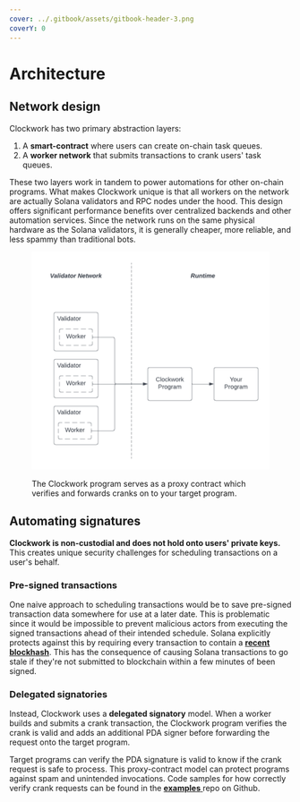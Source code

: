 ```yaml
---
cover: ../.gitbook/assets/gitbook-header-3.png
coverY: 0
---
```


# Architecture

## Network design

Clockwork has two primary abstraction layers:

1. A **smart-contract** where users can create on-chain task queues.
2. A **worker network** that submits transactions to crank users' task queues.

These two layers work in tandem to power automations for other on-chain programs. What makes Clockwork unique is that all workers on the network are actually Solana validators and RPC nodes under the hood. This design offers significant performance benefits over centralized backends and other automation services. Since the network runs on the same physical hardware as the Solana validators, it is generally cheaper, more reliable, and less spammy than traditional bots.

<figure><img src="../.gitbook/assets/Blank diagram (5).png" alt=""><figcaption><p>The Clockwork program serves as a proxy contract which verifies and forwards cranks on to your target program.</p></figcaption></figure>

## Automating signatures&#x20;

**Clockwork is non-custodial and does not hold onto users' private keys.** This creates unique security challenges for scheduling transactions on a user's behalf.&#x20;

### Pre-signed transactions

One naive approach to scheduling transactions would be to save pre-signed transaction data somewhere for use at a later date. This is problematic since it would be impossible to prevent malicious actors from executing the signed transactions ahead of their intended schedule. Solana explicitly protects against this by requiring every transaction to contain a [**recent blockhash**](https://docs.solana.com/developing/programming-model/transactions#recent-blockhash). This has the consequence of causing Solana transactions to go stale if they're not submitted to blockchain within a few minutes of been signed.

### Delegated signatories

Instead, Clockwork uses a **delegated signatory** model. When a worker builds and submits a crank transaction, the Clockwork program verifies the crank is valid and adds an additional PDA signer before forwarding the request onto the target program.&#x20;

Target programs can verify the PDA signature is valid to know if the crank request is safe to process. This proxy-contract model can protect programs against spam and unintended invocations. Code samples for how correctly verify crank requests can be found in the [**examples** ](https://github.com/clockwork-xyz/examples/blob/main/hello\_clockwork/programs/hello\_clockwork/src/instructions/hello\_world.rs)repo on Github.&#x20;
